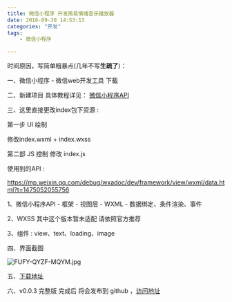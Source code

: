 ```yaml
---
title: 微信小程序 开发简易情绪音乐播放器
date: 2016-09-30 14:53:13
categories: "开发"
tags:
	- 微信小程序

---
```


时间原因，写简单粗暴点(几年不写**生疏了**)：

一、微信小程序 - 微信web开发工具 下载

二、新建项目 具体教程详见： [ 微信小程序API][_API]

三、这里直接更改index包下资源 :

第一步 UI 绘制

修改index.wxml + index.wxss

第二部 JS 控制
修改 index.js

使用到的API :

https://mp.weixin.qq.com/debug/wxadoc/dev/framework/view/wxml/data.html?t=1475052055756

1、微信小程序API - 框架 - 视图层 - WXML - 数据绑定、条件渲染、事件

2、WXSS 其中这个版本暂未适配 请依照官方推荐

3、组件 : view、text、loading、image



四、界面截图

![FUFY-QYZF-MQYM.jpg][]


五、[下载地址][Link 1]

六、v0.0.3 完整版 完成后 将会发布到 github ，[访问地址][Link 2]


[_API]: https://mp.weixin.qq.com/debug/wxadoc/dev/?t=1475052048858
[FUFY-QYZF-MQYM.jpg]: /pro/os/crawler/FUFY-QYZF-MQYM.jpg
[Link 1]: http://download.csdn.net/detail/xiaohan1990718/9643957
[Link 2]: https://github.com/hank583746309/wmusic